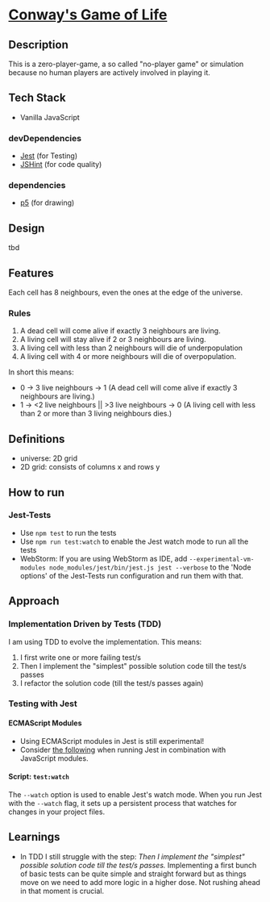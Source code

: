 # [Conway's Game of Life](https://en.wikipedia.org/wiki/Conway%27s_Game_of_Life)
## Description
This is a zero-player-game, a so called "no-player game" or simulation because no human players are actively involved in playing it.

## Tech Stack
- Vanilla JavaScript
### devDependencies
- [Jest](https://jestjs.io/) (for Testing)
- [JSHint](https://jshint.com/) (for code quality)
### dependencies
- [p5](https://p5js.org/) (for drawing)

## Design
tbd

## Features
Each cell has 8 neighbours, even the ones at the edge of the universe.
### Rules
1. A dead cell will come alive if exactly 3 neighbours are living.
2. A living cell will stay alive if 2 or 3 neighbours are living.
3. A living cell with less than 2 neighbours will die of underpopulation
4. A living cell with 4 or more neighbours will die of overpopulation.

In short this means:  
- 0 -> 3 live neighbours -> 1 (A dead cell will come alive if exactly 3 neighbours are living.)  
- 1 -> <2 live neighbours || >3 live neighbours -> 0 (A living cell with less than 2 or more than 3 living neighbours dies.)

## Definitions
- universe: 2D grid
- 2D grid: consists of columns x and rows y

## How to run
### Jest-Tests
- Use `npm test` to run the tests
- Use `npm run test:watch` to enable the Jest watch mode to run all the tests
- WebStorm: If you are using WebStorm as IDE, add `--experimental-vm-modules node_modules/jest/bin/jest.js jest --verbose` to the 'Node options' of the Jest-Tests run configuration and run them with that.

## Approach
### Implementation Driven by Tests (TDD)
I am using TDD to evolve the implementation. This means:
1. I first write one or more failing test/s
2. Then I implement the "simplest" possible solution code till the test/s passes
3. I refactor the solution code (till the test/s passes again)
### Testing with Jest
#### ECMAScript Modules
- Using ECMAScript modules in Jest is still experimental!
- Consider [the following](https://jestjs.io/docs/ecmascript-modules) when running Jest in combination with JavaScript modules.
#### Script: `test:watch`
The `--watch` option is used to enable Jest's watch mode. When you run Jest with the `--watch` flag, it sets up a persistent process that watches for changes in your project files.

## Learnings
- In TDD I still struggle with the step: *Then I implement the "simplest" possible solution code till the test/s passes.* Implementing a first bunch of basic tests can be quite simple and straight forward but
as things move on we need to add more logic in a higher dose. Not rushing ahead in that moment is crucial.
